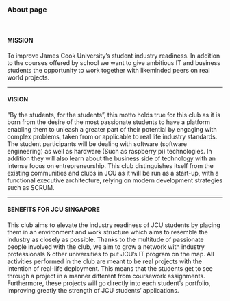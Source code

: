 ### About page
<br>

#### MISSION
To improve James Cook University’s student industry readiness. In addition to the courses offered by school we want to give ambitious IT and business students the opportunity to work together with likeminded peers on real world projects.

---

#### VISION
“By the students, for the students”, this motto holds true for this club as it is born from the desire of the most passionate students to have a platform enabling them to unleash a greater part of their potential by engaging with complex problems, taken from or applicable to real life industry standards. The student participants will be dealing with software (software engineering) as well as hardware (Such as raspberry pi) technologies. In addition they will also learn about the business side of technology with an intense focus on entrepreneurship. This club distinguishes itself from the existing communities and clubs in JCU as it will be run as a start-up, with a functional executive architecture, relying on modern development strategies such as SCRUM.	

---

#### BENEFITS FOR JCU SINGAPORE
This club aims to elevate the industry readiness of JCU students by placing them in an environment and work structure which aims to resemble the industry as closely as possible. Thanks to the multitude of passionate people involved with the club, we aim to grow a network with industry professionals & other universities to put JCU’s IT program on the map. 
All activities performed in the club are meant to be real projects with the intention of real-life deployment. This means that the students get to see through a project in a manner different from coursework assignments. Furthermore, these projects will go directly into each student’s portfolio, improving greatly the strength of JCU students’ applications.

